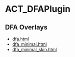 # ACT_DFAPlugin

## DFA Overlays

- [dfa.html](https://qitana.github.io/ACT_DFAPlugin/dfa.html)
- [dfa_minimal.html](dfa_minimal.html)
- [dfa_minimal_skin.html](https://qitana.github.io/ACT_DFAPlugin/dfa_minimal_skin.html)
